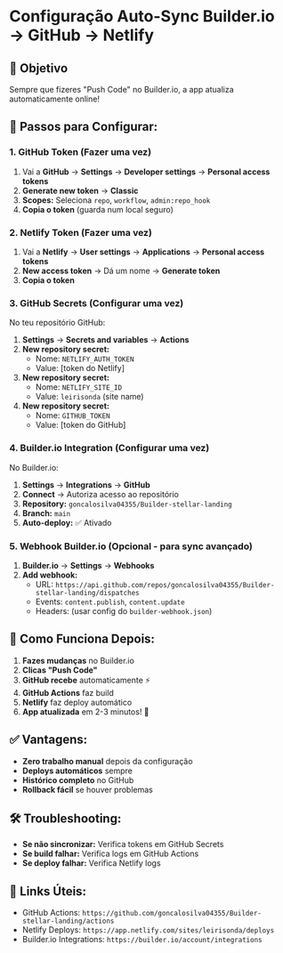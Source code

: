 # Configuração Auto-Sync Builder.io → GitHub → Netlify

## 🎯 Objetivo

Sempre que fizeres "Push Code" no Builder.io, a app atualiza automaticamente online!

## 🔧 Passos para Configurar:

### 1. **GitHub Token** (Fazer uma vez)

1. Vai a **GitHub** → **Settings** → **Developer settings** → **Personal access tokens**
2. **Generate new token** → **Classic**
3. **Scopes:** Seleciona `repo`, `workflow`, `admin:repo_hook`
4. **Copia o token** (guarda num local seguro)

### 2. **Netlify Token** (Fazer uma vez)

1. Vai a **Netlify** → **User settings** → **Applications** → **Personal access tokens**
2. **New access token** → Dá um nome → **Generate token**
3. **Copia o token**

### 3. **GitHub Secrets** (Configurar uma vez)

No teu repositório GitHub:

1. **Settings** → **Secrets and variables** → **Actions**
2. **New repository secret:**
   - Nome: `NETLIFY_AUTH_TOKEN`
   - Value: [token do Netlify]
3. **New repository secret:**
   - Nome: `NETLIFY_SITE_ID`
   - Value: `leirisonda` (site name)
4. **New repository secret:**
   - Nome: `GITHUB_TOKEN`
   - Value: [token do GitHub]

### 4. **Builder.io Integration** (Configurar uma vez)

No Builder.io:

1. **Settings** → **Integrations** → **GitHub**
2. **Connect** → Autoriza acesso ao repositório
3. **Repository:** `goncalosilva04355/Builder-stellar-landing`
4. **Branch:** `main`
5. **Auto-deploy:** ✅ Ativado

### 5. **Webhook Builder.io** (Opcional - para sync avançado)

1. **Builder.io** → **Settings** → **Webhooks**
2. **Add webhook:**
   - URL: `https://api.github.com/repos/goncalosilva04355/Builder-stellar-landing/dispatches`
   - Events: `content.publish`, `content.update`
   - Headers: (usar config do `builder-webhook.json`)

## 🚀 Como Funciona Depois:

1. **Fazes mudanças** no Builder.io
2. **Clicas "Push Code"**
3. **GitHub recebe** automaticamente ⚡
4. **GitHub Actions** faz build
5. **Netlify** faz deploy automático
6. **App atualizada** em 2-3 minutos! 🎉

## ✅ Vantagens:

- **Zero trabalho manual** depois da configuração
- **Deploys automáticos** sempre
- **Histórico completo** no GitHub
- **Rollback fácil** se houver problemas

## 🛠️ Troubleshooting:

- **Se não sincronizar:** Verifica tokens em GitHub Secrets
- **Se build falhar:** Verifica logs em GitHub Actions
- **Se deploy falhar:** Verifica Netlify logs

## 🔗 Links Úteis:

- GitHub Actions: `https://github.com/goncalosilva04355/Builder-stellar-landing/actions`
- Netlify Deploys: `https://app.netlify.com/sites/leirisonda/deploys`
- Builder.io Integrations: `https://builder.io/account/integrations`
